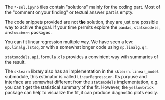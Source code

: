 The `*-sol.ipynb` files contain "solutions" mainly for the coding part. Most of the "comment on your finding" or textual answer part is empty. 

The code snippets provided are not **the** solution, they are just one possible way to achive the goal. If your time permits explore <!--the `statsmodels.graphics` module, and--> the `pandas`, `statsmodels`, and `seaborn` packages. 
<!--If you are familiar with `ggplot2` from `R`, then `plotnine` might be your favorite choice. -->

You can fit linear regression multiple way. We have seen a few: `np.linalg.lstsq`, or with a somewhat longer code using `np.linalg.qr`. 

`statsmodels.api.formula.ols` provides a convinient way with summaries of the result.

The `sklearn` library also has an implementation in the `sklearn.linear_model` submodule, this estimator is called `LinearRegression`. Its purpuse and interface are somewhat different from the `statsmodels` implementation, e.g. you can't get the statistical summary of the fit. However, the `yellowbrick` package can help to visualize the fit, it can produce diagnostic plots easily.

